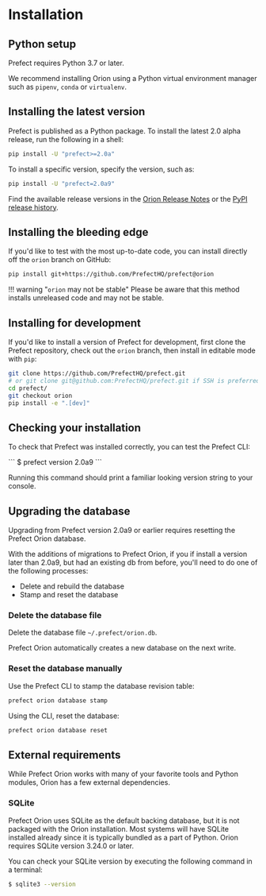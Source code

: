 # Installation

## Python setup

Prefect requires Python 3.7 or later.

We recommend installing Orion using a Python virtual environment manager such as `pipenv`, `conda` or `virtualenv`.

## Installing the latest version

Prefect is published as a Python package. To install the latest 2.0 alpha release, run the following in a shell:

```bash
pip install -U "prefect>=2.0a"
```

To install a specific version, specify the version, such as:

```bash
pip install -U "prefect=2.0a9"
```

Find the available release versions in the [Orion Release Notes](https://github.com/PrefectHQ/prefect/blob/orion/RELEASE-NOTES.md) or the [PyPI release history](https://pypi.org/project/prefect/#history).

## Installing the bleeding edge

If you'd like to test with the most up-to-date code, you can install directly off the `orion` branch on GitHub:

```bash
pip install git+https://github.com/PrefectHQ/prefect@orion
```

!!! warning "`orion` may not be stable"
    Please be aware that this method installs unreleased code and may not be stable.

## Installing for development

If you'd like to install a version of Prefect for development, first clone the Prefect repository, check out the `orion` branch,
then install in editable mode with `pip`:

```bash
git clone https://github.com/PrefectHQ/prefect.git 
# or git clone git@github.com:PrefectHQ/prefect.git if SSH is preferred
cd prefect/
git checkout orion
pip install -e ".[dev]"
```

## Checking your installation

To check that Prefect was installed correctly, you can test the Prefect CLI:

<div class="termy">
```
$ prefect version
2.0a9
```
</div>

Running this command should print a familiar looking version string to your console.

## Upgrading the database

Upgrading from Prefect version 2.0a9 or earlier requires resetting the Prefect Orion database. 

With the additions of migrations to Prefect Orion, if you if install a version later than 2.0a9, but had an existing db from before, you'll need to do one of the following processes:

* Delete and rebuild the database
* Stamp and reset the database

### Delete the database file

Delete the database file `~/.prefect/orion.db`.

Prefect Orion automatically creates a new database on the next write. 

### Reset the database manually

Use the Prefect CLI to stamp the database revision table:

```bash
prefect orion database stamp
```

Using the CLI, reset the database:

```bash
prefect orion database reset
```

## External requirements

While Prefect Orion works with many of your favorite tools and Python modules, Orion has a few external dependencies.

### SQLite

Prefect Orion uses SQLite as the default backing database, but it is not packaged with the Orion installation. Most systems will have SQLite installed already since it is typically bundled as a part of Python. Orion requires SQLite version 3.24.0 or later.

You can check your SQLite version by executing the following command in a terminal:

```bash
$ sqlite3 --version
```